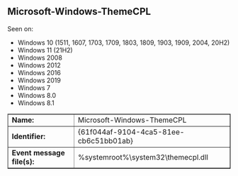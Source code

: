 ## Microsoft-Windows-ThemeCPL

Seen on:
* Windows 10 (1511, 1607, 1703, 1709, 1803, 1809, 1903, 1909, 2004, 20H2)
* Windows 11 (21H2)
* Windows 2008
* Windows 2012
* Windows 2016
* Windows 2019
* Windows 7
* Windows 8.0
* Windows 8.1

<table border="1" class="docutils">
  <tbody>
    <tr>
      <td><b>Name:</b></td>
      <td>Microsoft-Windows-ThemeCPL</td>
    </tr>
    <tr>
      <td><b>Identifier:</b></td>
      <td>{61f044af-9104-4ca5-81ee-cb6c51bb01ab}</td>
    </tr>
    <tr>
      <td><b>Event message file(s):</b></td>
      <td>%systemroot%\system32\themecpl.dll</td>
    </tr>
  </tbody>
</table>

&nbsp;

